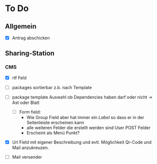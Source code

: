 # To Do

## Allgemein
- [x] Antrag abschicken

## Sharing-Station
### CMS
- [x] rtf Feld
- [ ] packages sortierbar z.b. nach Template 
- [ ] package template Auswahl ob Dependencies haben darf oder nicht -> Ast oder Blatt
  - [ ] Form field:
    - Wie Group Field aber hat immer ein *Label* so dass er in der Seitenleiste erscheinen kann
    - alle weiteren Felder die erstellt werden sind User POST Felder
    - Erscheint als Menü Punkt?
- [x] Url Field mit eigener Beschreibung und evtl. Möglichkeit Qr-Code und Mail anzukreuzen.
- [ ] Mail versender
 
